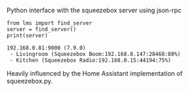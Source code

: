 Python interface with the squeezebox server using json-rpc

```
from lms import find_server
server = find_server()
print(server)

192.168.0.81:9000 (7.9.0)
 - Livingroom (Squeezebox Boom:192.168.0.147:28468:80%)
 - Kitchen (Squeezebox Radio:192.168.0.15:44194:75%)
```

Heavily influenced by the Home Assistant implementation of squeezebox.py.
